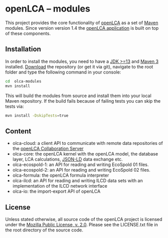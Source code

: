 # openLCA – modules
This project provides the core functionality of [openLCA](http://openlca.org) as
a set of [Maven](https://maven.apache.org/) modules. Since version version 1.4
the [openLCA application](https://github.com/GreenDelta/olca-app) is built on
top of these components.


## Installation
In order to install the modules, you need to have a [JDK >=13](https://adoptopenjdk.net/)
and [Maven 3](https://maven.apache.org/install.html) installed.
[Download](https://github.com/GreenDelta/olca-modules/archive/master.zip) the
repository (or get it via git), navigate to the root folder and type the
following command in your console:

```bash
cd  olca-modules
mvn install
```

This will build the modules from source and install them into your local Maven
repository. If the build fails because of failing tests you can skip the tests
via:

```bash
mvn install -DskipTests=true
```

## Content
* olca-cloud: a client API to communicate with remote data repositories of the
  [openLCA Collaboration Server](http://www.openlca.org/collaboration-server/)
* olca-core: the openLCA kernel with the openLCA model, the database layer,
  LCA calculations, [JSON-LD](https://github.com/GreenDelta/olca-schema) data
  exchange etc.
* olca-ecospold-1: an API for reading and writing EcoSpold 01 files.
* olca-ecospold-2: an API for reading and writing EcoSpold 02 files.
* olca-formula: the openLCA formula interpreter
* olca-ilcd: an API for reading and writing ILCD data sets with an
  implementation of the ILCD network interface
* olca-io: the import-export API of openLCA


## License
Unless stated otherwise, all source code of the openLCA project is licensed
under the [Mozilla Public License, v. 2.0](http://mozilla.org/MPL/2.0/). Please
see the LICENSE.txt file in the root directory of the source code.
